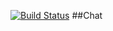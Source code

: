 [![Build Status](https://travis-ci.org/pencale/message-chat.svg?branch=master)](https://travis-ci.org/pencale/message-chat)
##Chat